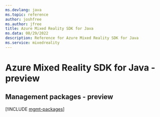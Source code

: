 ```yaml
---
ms.devlang: java
ms.topic: reference
author: joshfree
ms.author: jfree
title: Azure Mixed Reality SDK for Java
ms.data: 08/29/2022
description: Reference for Azure Mixed Reality SDK for Java
ms.service: mixedreality
---
```

# Azure Mixed Reality SDK for Java - preview

## Management packages - preview
[!INCLUDE [mgmt-packages](mixed-reality-mgmt-index.md)]